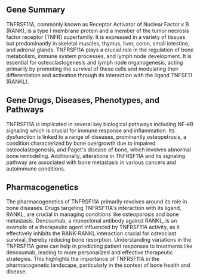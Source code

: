## Gene Summary
TNFRSF11A, commonly known as Receptor Activator of Nuclear Factor κ B (RANK), is a type I membrane protein and a member of the tumor necrosis factor receptor (TNFR) superfamily. It is expressed in a variety of tissues but predominantly in skeletal muscles, thymus, liver, colon, small intestine, and adrenal glands. TNFRSF11A plays a crucial role in the regulation of bone metabolism, immune system processes, and lymph node development. It is essential for osteoclastogenesis and lymph node organogenesis, acting primarily by promoting the survival of these cells and modulating their differentiation and activation through its interaction with the ligand TNFSF11 (RANKL).

## Gene Drugs, Diseases, Phenotypes, and Pathways
TNFRSF11A is implicated in several key biological pathways including NF-kB signaling which is crucial for immune response and inflammation. Its dysfunction is linked to a range of diseases, prominently osteopetrosis, a condition characterized by bone overgrowth due to impaired osteoclastogenesis, and Paget's disease of bone, which involves abnormal bone remodeling. Additionally, alterations in TNFRSF11A and its signaling pathway are associated with bone metastasis in various cancers and autoimmune conditions.

## Pharmacogenetics
The pharmacogenetics of TNFRSF11A primarily revolves around its role in bone diseases. Drugs targeting TNFRSF11A's interaction with its ligand, RANKL, are crucial in managing conditions like osteoporosis and bone metastasis. Denosumab, a monoclonal antibody against RANKL, is an example of a therapeutic agent influenced by TNFRSF11A activity, as it effectively inhibits the RANK-RANKL interaction crucial for osteoclast survival, thereby reducing bone resorption. Understanding variations in the TNFRSF11A gene can help in predicting patient responses to treatments like denosumab, leading to more personalized and effective therapeutic strategies. This highlights the importance of TNFRSF11A in the pharmacogenetic landscape, particularly in the context of bone health and disease.